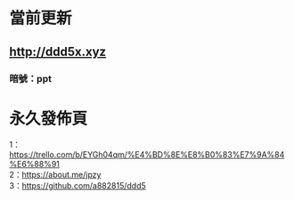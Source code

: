 # 當前更新

## http://ddd5x.xyz
### 暗號：ppt

# 永久發佈頁
1：https://trello.com/b/EYGh04qm/%E4%BD%8E%E8%B0%83%E7%9A%84%E6%88%91<br>
2：https://about.me/jpzy<br>
3：https://github.com/a882815/ddd5<br>
